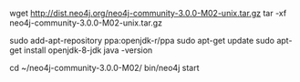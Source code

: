 wget http://dist.neo4j.org/neo4j-community-3.0.0-M02-unix.tar.gz
tar -xf neo4j-community-3.0.0-M02-unix.tar.gz

sudo add-apt-repository ppa:openjdk-r/ppa
sudo apt-get update
sudo apt-get install openjdk-8-jdk
java -version

cd ~/neo4j-community-3.0.0-M02/
bin/neo4j start
